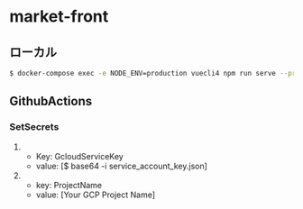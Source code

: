 # market-front

## ローカル
```bash
$ docker-compose exec -e NODE_ENV=production vuecli4 npm run serve --prefix ./market-front -- --port 9050 --host 0.0.0.0
```

## GithubActions
### SetSecrets
1. 
    - Key: GcloudServiceKey
    - value: [$ base64 -i service_account_key.json]

2.
    - key: ProjectName
    - value: [Your GCP Project Name]
